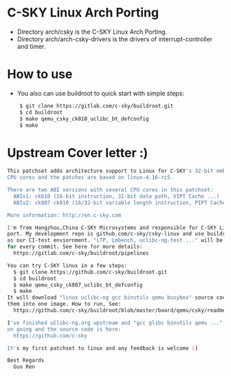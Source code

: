 # C-SKY Linux Arch Porting

* Directory arch/csky is the C-SKY Linux Arch Porting.
* Directory arch/arch-csky-drivers is the drivers of interrupt-controller and timer.

# How to use
* You also can use buildroot to quick start with simple steps:

```sh
    $ git clone https://gitlab.com/c-sky/buildroot.git
    $ cd buildroot
    $ make qemu_csky_ck810_uclibc_bt_defconfig
    $ make
```

# Upstream Cover letter :)
```sh
This patchset adds architecture support to Linux for C-SKY's 32-bit embedded
CPU cores and the patches are based on linux-4.16-rc5.

There are two ABI versions with several CPU cores in this patchset:
  ABIv1: ck610 (16-bit instruction, 32-bit data path, VIPT Cache ...)
  ABIv2: ck807 ck810 (16/32-bit variable length instruction, PIPT Cache ...)

More information: http://en.c-sky.com

I'm from Hangzhou,China C-SKY Microsystems and responsible for C-SKY Linux
port. My development repo is github.com/c-sky/csky-linux and use buildroot
as our CI-test enviornment. "LTP, Lmbench, uclibc-ng-test ..." will be tested
for every commit. See here for more details:
  https://gitlab.com/c-sky/buildroot/pipelines

You can try C-SKY linux in a few steps:
  $ git clone https://github.com/c-sky/buildroot.git
  $ cd buildroot
  $ make qemu_csky_ck807_uclibc_bt_defconfig
  $ make
It will download "linux uclibc-ng gcc binutils qemu busybox" source code and build
them into one image. How to run, See:
  https://github.com/c-sky/buildroot/blob/master/board/qemu/csky/readme.txt

I've finished uClibc-ng.org upstream and "gcc glibc binutils qemu ..." upstream is
on going and the source code is here:
  https://github.com/c-sky

It's my first patchset to linux and any feedback is welcome :)

Best Regards
  Guo Ren
```
